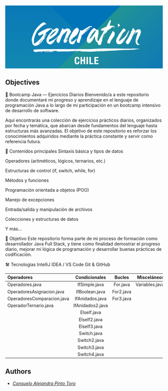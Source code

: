 <p align="center">
  <img src="https://github.com/Arkanabytes/Generation/blob/Pseint/Prueba_1/Generation.jpg">
</p>


## Objectives 
🧠 Bootcamp Java — Ejercicios Diarios
Bienvenido/a a este repositorio donde documentaré mi progreso y aprendizaje en el lenguaje de programación Java a lo largo de mi participación en un bootcamp intensivo de desarrollo de software.

Aquí encontrarás una colección de ejercicios prácticos diarios, organizados por fecha y temática, que abarcan desde fundamentos del lenguaje hasta estructuras más avanzadas. El objetivo de este repositorio es reforzar los conocimientos adquiridos mediante la práctica constante y servir como referencia futura.

📌 Contenidos principales
Sintaxis básica y tipos de datos

Operadores (aritméticos, lógicos, ternarios, etc.)

Estructuras de control (if, switch, while, for)

Métodos y funciones

Programación orientada a objetos (POO)

Manejo de excepciones

Entrada/salida y manipulación de archivos

Colecciones y estructuras de datos

Y más...

🚀 Objetivo
Este repositorio forma parte de mi proceso de formación como desarrollador Java Full Stack, y tiene como finalidad demostrar el progreso diario, mejorar mi lógica de programación y desarrollar buenas prácticas de codificación.

🛠️ Tecnologías
IntelliJ IDEA / VS Code
Git & GitHub

| Operadores                   | Condicionales               | Bucles       | Misceláneos     |
|:-----------------------------|:----------------------------:|:------------:|----------------:|
| Operadores.java              | IfSimple.java               | For.java     | Variables.java  |
| OperadoresAsignacion.java   | IfBoolean.java              | For2.java    |                 |
| OperadoresComparacion.java  | IfAnidados.java             | For3.java    |                 |
| OperadorTernario.java        | IfAnidados2.java            |              |                 |
|                              | ElseIf.java                 |              |                 |
|                              | ElseIf2.java                |              |                 |
|                              | ElseIf3.java                |              |                 |
|                              | Switch.java                 |              |                 |
|                              | Switch2.java                |              |                 |
|                              | Switch3.java                |              |                 |
|                              | Switch4.java                |              |                 |



## Authors


* [*Consuelo Alejandra Pinto Toro*](https://github.com/Arkanabytes)
